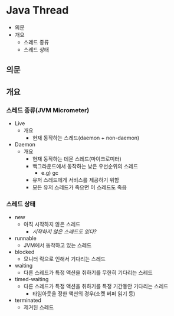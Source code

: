 # Java Thread

- 의문
- 개요
  - 스레드 종류
  - 스레드 상태

## 의문

## 개요

### 스레드 종류(JVM Micrometer)

- Live
  - 개요
    - 현재 동작하는 스레드(daemon + non-daemon)
- Daemon
  - 개요
    - 현재 동작하는 데몬 스레드(마이크로미터)
    - 백그라운드에서 동작하는 낮은 우선순위의 스레드
      - e.g) gc
    - 유저 스레드에게 서비스를 제공하기 위함
    - 모든 유저 스레드가 죽으면 이 스레드도 죽음

### 스레드 상태

- new
  - 아직 시작하지 않은 스레드
    - *시작하지 않은 스레드도 있다?*
- runnable
  - JVM에서 동작하고 있는 스레드
- blocked
  - 모니터 락으로 인해서 기다리는 스레드
- waiting
  - 다른 스레드가 특정 액션을 취하기를 무한히 기다리는 스레드
- timed-waiting
  - 다른 스레드가 특정 액션을 취하기를 특정 기간동안 기다리는 스레드
    - 타임아웃을 정한 액션의 경우(소켓 버퍼 읽기 등)
- terminated
  - 제거된 스레드
